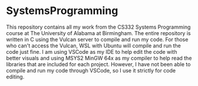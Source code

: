 # SystemsProgramming

This repository contains all my work from the CS332 Systems Programming course at The University of Alabama at Birmingham. The entire repository is 
written in C using the Vulcan server to compile and run my code. For those who can't access the Vulcan, WSL with Ubuntu will compile and run the code 
just fine. I am using VSCode as my IDE to help edit the code with better visuals and using MSYS2 MinGW 64x as my compiler to help read the libraries 
that are included for each project. However, I have not been able to compile and run my code through VSCode, so I use it strictly for code editing. 
